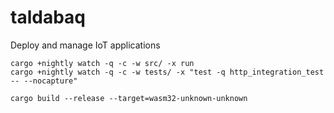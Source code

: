 # taldabaq
Deploy and manage IoT applications

```
cargo +nightly watch -q -c -w src/ -x run
cargo +nightly watch -q -c -w tests/ -x "test -q http_integration_test -- --nocapture"

cargo build --release --target=wasm32-unknown-unknown
```